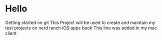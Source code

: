Hello
=====

Getting started on git
This Project will be used to create and maintain my test projects on nerd ranch iOS apps book
This line was added in my mac client